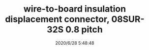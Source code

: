 ﻿---
layout: post 
title: wire-to-board insulation displacement connector, 08SUR-32S 0.8 pitch
tags: SUR
categories: wire-harness
overview: Insulation Displacement Connectors Wire-to-Board style, Disconnectable type IDC style, Compact type, Low-profile type 
series: IDC
part_number: 08SUR-32S
thumb_img: static/202006/349-thumb-20200628135034.jpg
image: static/202006/349-20200628135034.jpg
date: 2020/6/28 5:48:48
---



